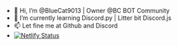 - 👋 Hi, I’m @BlueCat9013 | Owner @BC BOT Community
- 🌱 I’m currently learning Discord.py | Litter bit Discord.js
- 📫 Let fine me at Github and Discord
- [![Netlify Status](https://api.netlify.com/api/v1/badges/4c75158b-f32a-48bc-8533-b15f48acf33f/deploy-status)](https://bcbot.fun)
<!---
BlueCat9013/BlueCat9013 is a ✨ special ✨ repository because its `README.md` (this file) appears on your GitHub profile.
You can click the Preview link to take a look at your changes.
--->
